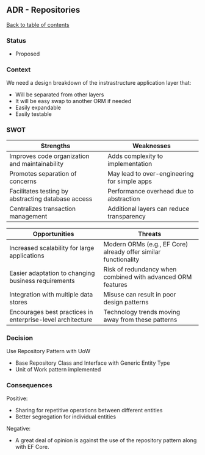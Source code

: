 ## ADR - Repositories

[Back to table of contents](composite.md)

### Status
- Proposed

### Context
We need a design breakdown of the instrastructure application layer that:
- Will be separated from other layers
- It will be easy swap to another ORM if needed
- Easily expandable
- Easily testable

### SWOT

| **Strengths**                                              | **Weaknesses**                               |
|------------------------------------------------------------|----------------------------------------------|
| Improves code organization and maintainability             | Adds complexity to implementation            |
| Promotes separation of concerns                            | May lead to over-engineering for simple apps |
| Facilitates testing by abstracting database access         | Performance overhead due to abstraction      |
| Centralizes transaction management                         | Additional layers can reduce transparency    |

| **Opportunities**                                          | **Threats**                                                     |
|------------------------------------------------------------|-----------------------------------------------------------------|
| Increased scalability for large applications               | Modern ORMs (e.g., EF Core) already offer similar functionality |
| Easier adaptation to changing business requirements        | Risk of redundancy when combined with advanced ORM features     |
| Integration with multiple data stores                      | Misuse can result in poor design patterns                       |
| Encourages best practices in enterprise-level architecture | Technology trends moving away from these patterns               |

### Decision
Use Repository Pattern with UoW
- Base Repository Class and Interface with Generic Entity Type
- Unit of Work pattern implemented

### Consequences

Positive:
- Sharing for repetitive operations between different entities
- Better segregation for individual entities

Negative:
- A great deal of opinion is against the use of the repository pattern along with EF Core.